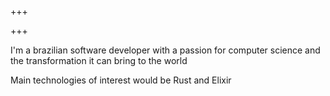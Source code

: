 +++

+++

I'm a brazilian software developer with a passion for computer science
and the transformation it can bring to the world

Main technologies of interest would be Rust and Elixir